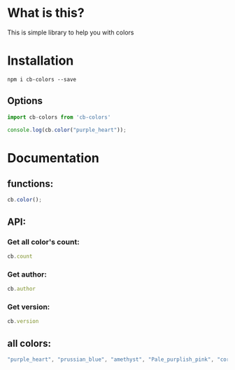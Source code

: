 # What is this?

This is simple library to help you with colors

# Installation

`npm i cb-colors --save`

## Options
```javascript
import cb-colors from 'cb-colors'

console.log(cb.color("purple_heart"));
```

# Documentation
## functions:
```javascript
cb.color();
```
## API:
### Get all color's count:
```javascript
cb.count
```

### Get author:
```javascript
cb.author
```

### Get version:
```javascript
cb.version
```
## all colors:
```javascript
"purple_heart", "prussian_blue", "amethyst", "Pale_purplish_pink", "cornflower_craiola", "frosty_sky", "golden_craiola", "capri_blue", "copper", "grandmother's_apples", "pale_blue", "shinny_yellow", "green_blue_craiola", "camelopard"
```
